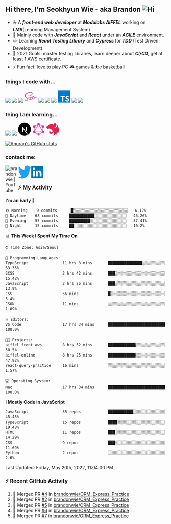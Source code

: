 ## Hi there, I'm Seokhyun Wie - aka Brandon <img src='https://qpluspicture.oss-cn-beijing.aliyuncs.com/6LjjQA/Hi.gif' alt='Hi' width="24"/>

- ☕ A _**front-end web developer**_ at _**Modulabs AIFFEL**_ working on _**LMS**_(Learning Management System).
- 🔄 Mainly code with _**JavaScript**_ and _**React**_ under an _**AGILE**_ environment.
- ✏️ Learning _**React Testing Library**_ and _**Cypress**_ for _**TDD**_ (Test Driven Development).
- 🎯 2021 Goals: master testing libraries, learn deeper about _**CI/CD**_, get at least 1 AWS certificate.
- ⚡ Fun fact: love to play PC 🎮 games️ \& ⛹️‍♂️ basketball

### things I code with...

<img src="https://cdn.jsdelivr.net/gh/devicons/devicon/icons/vscode/vscode-original.svg" width="40px"> <img src="https://cdn.jsdelivr.net/gh/devicons/devicon@latest/icons/javascript/javascript-original.svg" width="40px"> <img src="https://cdn.jsdelivr.net/gh/devicons/devicon@latest/icons/react/react-original.svg" width="40px"> <img src="https://raw.githubusercontent.com/devicons/devicon/master/icons/sass/sass-original.svg" width="40px"> <img src="https://cdn.jsdelivr.net/gh/devicons/devicon@latest/icons/git/git-original.svg" width="40px"> <img src="https://cdn.jsdelivr.net/gh/devicons/devicon/icons/github/github-original.svg" width="40px"> <img src="https://cdn.jsdelivr.net/gh/devicons/devicon/icons/amazonwebservices/amazonwebservices-original.svg" width="40px"> <img src="https://raw.githubusercontent.com/devicons/devicon/master/icons/typescript/typescript-original.svg" width="40px"> <img src="https://cdn.jsdelivr.net/gh/devicons/devicon@latest/icons/mongodb/mongodb-original.svg" width="40px"> <img src="https://cdn.jsdelivr.net/gh/devicons/devicon@latest/icons/nodejs/nodejs-plain.svg" width="40px">

### thing I am learning...

<img src="https://cdn.jsdelivr.net/gh/devicons/devicon/icons/jest/jest-plain.svg" width="40px"> <img src="https://icons-for-free.com/iconfiles/png/512/cypress-1324440144114984250.png" width="40px"> <img src="https://raw.githubusercontent.com/devicons/devicon/master/icons/nextjs/nextjs-original.svg" width="40px"> <img src="https://raw.githubusercontent.com/devicons/devicon/master/icons/graphql/graphql-plain.svg" width="40px"> <img src="https://raw.githubusercontent.com/devicons/devicon/master/icons/nestjs/nestjs-plain.svg" width="40px">

<!-- GitHub Stats -->

[![Anurag's GitHub stats](https://github-readme-stats.vercel.app/api?username=brandonwie&show_icons=true&title_color=ffc857&icon_color=8ac926&text_color=daf7dc&bg_color=151515&hide=stars&custom_title=Brandon's GitHub Stats)](https://github.com/anuraghazra/github-readme-stats)

### contact me:

[<img align="left" alt="brandonwie | YouTube" width="40px" src="https://iconape.com/wp-content/png_logo_vector/youtube-social-white-squircle.png" />][youtube] [<img align="left" alt="brandonwie | Twitter" width="40px" src="https://raw.githubusercontent.com/devicons/devicon/master/icons/twitter/twitter-original.svg" />][twitter] [<img align="left" alt="brandonwie | LinkedIn" width="40px" src="https://raw.githubusercontent.com/devicons/devicon/master/icons/linkedin/linkedin-original.svg" />][linkedin]

<br />
<br />

### ⚡ My Activity

<!--START_SECTION:waka-->
**I'm an Early 🐤** 

```text
🌞 Morning    9 commits      █░░░░░░░░░░░░░░░░░░░░░░░░   6.12% 
🌆 Daytime    68 commits     ███████████░░░░░░░░░░░░░░   46.26% 
🌃 Evening    55 commits     █████████░░░░░░░░░░░░░░░░   37.41% 
🌙 Night      15 commits     ██░░░░░░░░░░░░░░░░░░░░░░░   10.2%

```


📊 **This Week I Spent My Time On** 

```text
⌚︎ Time Zone: Asia/Seoul

💬 Programming Languages: 
TypeScript               11 hrs 8 mins       ███████████████░░░░░░░░░░   63.35% 
SCSS                     2 hrs 42 mins       ███░░░░░░░░░░░░░░░░░░░░░░   15.42% 
JavaScript               2 hrs 26 mins       ███░░░░░░░░░░░░░░░░░░░░░░   13.9% 
CSS                      56 mins             █░░░░░░░░░░░░░░░░░░░░░░░░   5.4% 
JSON                     11 mins             ░░░░░░░░░░░░░░░░░░░░░░░░░   1.09%

🔥 Editors: 
VS Code                  17 hrs 34 mins      █████████████████████████   100.0%

🐱‍💻 Projects: 
aiffel_front_aws         8 hrs 52 mins       ████████████░░░░░░░░░░░░░   50.5% 
aiffel-online            8 hrs 25 mins       ████████████░░░░░░░░░░░░░   47.92% 
react-query-practice     16 mins             ░░░░░░░░░░░░░░░░░░░░░░░░░   1.57%

💻 Operating System: 
Mac                      17 hrs 34 mins      █████████████████████████   100.0%

```

**I Mostly Code in JavaScript** 

```text
JavaScript               35 repos            ███████████░░░░░░░░░░░░░░   45.45% 
TypeScript               15 repos            ████░░░░░░░░░░░░░░░░░░░░░   19.48% 
HTML                     11 repos            ███░░░░░░░░░░░░░░░░░░░░░░   14.29% 
CSS                      9 repos             ███░░░░░░░░░░░░░░░░░░░░░░   11.69% 
Python                   2 repos             ░░░░░░░░░░░░░░░░░░░░░░░░░   2.6%

```



<!--END_SECTION:waka-->

<!--RECENT_ACTIVITY:last_update-->
Last Updated: Friday, May 20th, 2022, 11:04:00 PM
<!--RECENT_ACTIVITY:last_update_end-->

### ⚡ Recent GitHub Activity

<!--RECENT_ACTIVITY:start-->
1. 🎉 Merged PR [#4](https://github.com/brandonwie/ORM_Express_Practice/pull/4) in [brandonwie/ORM_Express_Practice](https://github.com/brandonwie/ORM_Express_Practice)
2. 🎉 Merged PR [#2](https://github.com/brandonwie/ORM_Express_Practice/pull/2) in [brandonwie/ORM_Express_Practice](https://github.com/brandonwie/ORM_Express_Practice)
3. 🎉 Merged PR [#5](https://github.com/brandonwie/ORM_Express_Practice/pull/5) in [brandonwie/ORM_Express_Practice](https://github.com/brandonwie/ORM_Express_Practice)
4. 🎉 Merged PR [#6](https://github.com/brandonwie/ORM_Express_Practice/pull/6) in [brandonwie/ORM_Express_Practice](https://github.com/brandonwie/ORM_Express_Practice)
5. 🎉 Merged PR [#7](https://github.com/brandonwie/ORM_Express_Practice/pull/7) in [brandonwie/ORM_Express_Practice](https://github.com/brandonwie/ORM_Express_Practice)
<!--RECENT_ACTIVITY:end-->

[youtube]: https://www.youtube.com/channel/UC7tk3UT7nn3cZNC2KBdb-4Q
[linkedin]: https://linkedin.com/in/brandonwie
[twitter]: https://twitter.com/brandonwie

